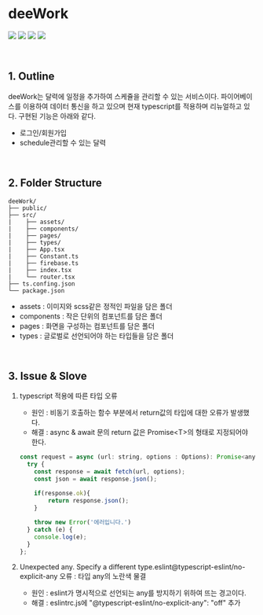 # deeWork

<img src="https://img.shields.io/badge/-SCSS-CC6699?style=flat&logo=sass&logoColor=white"> <img src="https://img.shields.io/badge/-react-61DAFB?style=flat&logo=react&logoColor=white"> <img src="https://img.shields.io/badge/Typescript-3178C6?style=flat&logo=Typescript&logoColor=white"> <img src="https://img.shields.io/badge/Firebase-FFCA28?style=flat&logo=Firebase&logoColor=white">

<br>

## 1. Outline

deeWork는 달력에 일정을 추가하여 스케쥴을 관리할 수 있는 서비스이다. 파이어베이스를 이용하여 데이터 통신을 하고 있으며 현재 typescript를 적용하며 리뉴얼하고 있다. 구현된 기능은 아래와 같다.
<br>

- 로그인/회원가입
- schedule관리할 수 있는 달력


<br>

## 2. Folder Structure

```
deeWork/
├── public/
├── src/
|    ├── assets/
|    ├── components/
|    ├── pages/
|    ├── types/
|    ├── App.tsx
|    ├── Constant.ts
|    ├── firebase.ts
|    ├── index.tsx
|    └── router.tsx
├── ts.confing.json
└── package.json
```
- assets : 이미지와 scss같은 정적인 파일을 담은 폴더
- components : 작은 단위의 컴포넌트를 담은 폴더
- pages : 화면을 구성하는 컴포넌트를 담은 폴더
- types : 글로벌로 선언되어야 하는 타입들을 담은 폴더

<br>

## 3. Issue & Slove

1. typescript 적용에 따른 타입 오류
    - 원인 : 비동기 호출하는 함수 부분에서 return값의 타입에 대한 오류가 발생했다. 
    - 해결 : async & await 문의 return 값은 Promise\<T\>의 형태로 지정되어야 한다.
    ```javascript
    const request = async (url: string, options : Options): Promise<any> => {
      try {
        const response = await fetch(url, options);
        const json = await response.json();

        if(response.ok){
            return response.json();
        }
        
        throw new Error('에러입니다.')
      } catch (e) {
        console.log(e);
      }
    };
    ```

2. Unexpected any. Specify a different type.eslint@typescript-eslint/no-explicit-any 오류 : 타입 any의 노란색 물결
    - 원인 : eslint가 명시적으로 선언되는 any를 방지하기 위하여 뜨는 경고이다.
    - 해결 : eslintrc.js에 "@typescript-eslint/no-explicit-any": "off" 추가

